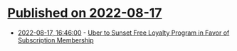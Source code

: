 # [Published on 2022-08-17](index.md)

* [2022-08-17, 16:46:00](https://soylentnews.org/article.pl?sid=22/08/16/0758246&from=rss) - [Uber to Sunset Free Loyalty Program in Favor of Subscription Membership](https://soylentnews.org/article.pl?sid=22/08/16/0758246&from=rss)
